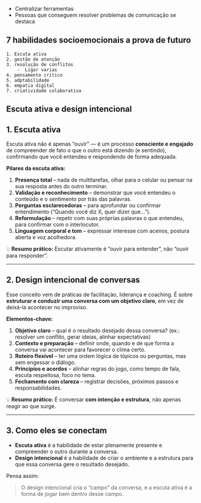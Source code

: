 


- Centralizar ferramentas
- Pessoas que conseguem resolver problemas de comunicação se destaca
## 7 habilidades socioemocionais a prova de futuro
    1. Escuta ativa
    2. gestão de atenção
    3. resolução de conflitos
        -  Ligar varias 
    4. pensamento critico
    5. adptabilidade
    6. empatia digital
    7. criatividade colaborativa
## Escuta ativa e design intencional
## **1. Escuta ativa**

Escuta ativa não é apenas “ouvir” — é um processo **consciente e engajado** de compreender de fato o que o outro está dizendo (e sentindo), confirmando que você entendeu e respondendo de forma adequada.

**Pilares da escuta ativa:**

1. **Presença total** – nada de multitarefas, olhar para o celular ou pensar na sua resposta antes do outro terminar.
2. **Validação e reconhecimento** – demonstrar que você entendeu o conteúdo e o sentimento por trás das palavras.
3. **Perguntas esclarecedoras** – para aprofundar ou confirmar entendimento (“Quando você diz X, quer dizer que…”).
4. **Reformulação** – repetir com suas próprias palavras o que entendeu, para confirmar com o interlocutor.
5. **Linguagem corporal e tom** – expressar interesse com acenos, postura aberta e voz acolhedora.

💡 **Resumo prático:** Escutar ativamente é “ouvir para entender”, não “ouvir para responder”.

---

## **2. Design intencional de conversas**

Esse conceito vem de práticas de facilitação, liderança e coaching. É sobre **estruturar e conduzir uma conversa com um objetivo claro**, em vez de deixá-la acontecer no improviso.

**Elementos-chave:**

1. **Objetivo claro** – qual é o resultado desejado dessa conversa? (ex.: resolver um conflito, gerar ideias, alinhar expectativas)
2. **Contexto e preparação** – definir onde, quando e de que forma a conversa vai acontecer para favorecer o clima certo.
3. **Roteiro flexível** – ter uma ordem lógica de tópicos ou perguntas, mas sem engessar o diálogo.
4. **Princípios e acordos** – alinhar regras do jogo, como tempo de fala, escuta respeitosa, foco no tema.
5. **Fechamento com clareza** – registrar decisões, próximos passos e responsabilidades.

💡 **Resumo prático:** É conversar **com intenção e estrutura**, não apenas reagir ao que surge.

---

## **3. Como eles se conectam**

* **Escuta ativa** é a habilidade de estar plenamente presente e compreender o outro durante a conversa.
* **Design intencional** é a habilidade de criar o ambiente e a estrutura para que essa conversa gere o resultado desejado.

Pensa assim:

> O design intencional cria o “campo” da conversa, e a escuta ativa é a forma de jogar bem dentro desse campo.
